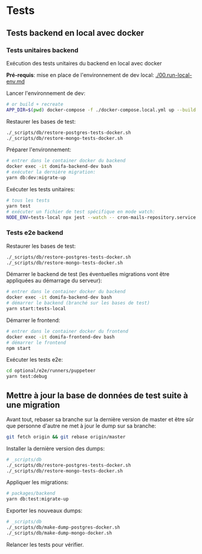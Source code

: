 # Tests

## Tests backend en local avec docker

### Tests unitaires backend

Exécution des tests unitaires du backend en local avec docker

__Pré-requis__: mise en  place de l'environnement de dev local: [./00.run-local-env.md](./00.run-local-env.md)

Lancer l'environnement de dev:

```bash
# or build + recreate
APP_DIR=$(pwd) docker-compose -f ./docker-compose.local.yml up --build --force-recreate
```

Restaurer les bases de test:

```bash
./_scripts/db/restore-postgres-tests-docker.sh
./_scripts/db/restore-mongo-tests-docker.sh
```

Préparer l'environnement:

```bash
# entrer dans le container docker du backend
docker exec -it domifa-backend-dev bash
# exécuter la dernière migration:
yarn db:dev:migrate-up
```

Exécuter les tests unitaires:

```bash
# tous les tests
yarn test
# exécuter un fichier de test spécifique en mode watch:
NODE_ENV=tests-local npx jest --watch -- cron-mails-repository.service.spec.ts
```

### Tests e2e backend

Restaurer les bases de test:

```bash
./_scripts/db/restore-postgres-tests-docker.sh
./_scripts/db/restore-mongo-tests-docker.sh
```

Démarrer le backend de test (les éventuelles migrations vont être appliquées au démarrage du serveur):

```bash
# entrer dans le container docker du backend
docker exec -it domifa-backend-dev bash
# démarrer le backend (branché sur les bases de test)
yarn start:tests-local
```

Démarrer le frontend:

```bash
# entrer dans le container docker du frontend
docker exec -it domifa-frontend-dev bash
# démarrer le frontend
npm start
```

Exécuter les tests e2e:

```bash
cd optional/e2e/runners/puppeteer
yarn test:debug
```

## Mettre à jour la base de données de test suite à une migration

Avant tout, rebaser sa branche sur la dernière version de master et être sûr que personne d'autre ne met à jour le dump sur sa branche:

```bash
git fetch origin && git rebase origin/master
```

Installer la dernière version des dumps:

```bash
# _scripts/db
./_scripts/db/restore-postgres-tests-docker.sh
./_scripts/db/restore-mongo-tests-docker.sh
```

Appliquer les migrations:

```bash
# packages/backend
yarn db:test:migrate-up
```

Exporter les nouveaux dumps:

```bash
# _scripts/db
./_scripts/db/make-dump-postgres-docker.sh
./_scripts/db/make-dump-mongo-docker.sh
```

Relancer les tests pour vérifier.

